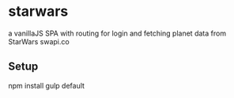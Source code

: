 # starwars
a vanillaJS SPA with routing for login and fetching planet data from StarWars swapi.co


## Setup
npm install
gulp default